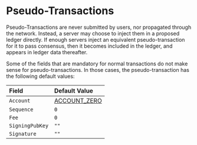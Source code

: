 # Pseudo-Transactions

Pseudo-Transactions are never submitted by users, nor propagated through the network. Instead, a server may choose to inject them in a proposed ledger directly. If enough servers inject an equivalent pseudo-transaction for it to pass consensus, then it becomes included in the ledger, and appears in ledger data thereafter.

Some of the fields that are mandatory for normal transactions do not make sense for pseudo-transactions. In those cases, the pseudo-transaction has the following default values:

| Field           | Default Value                                     |
|:----------------|:--------------------------------------------------|
| `Account`       | [ACCOUNT_ZERO](accounts.html#special-addresses)   |
| `Sequence`      | `0`                                               |
| `Fee`           | `0`                                               |
| `SigningPubKey` | `""`                                              |
| `Signature`     | `""`                                              |
